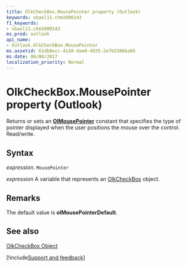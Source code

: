 ```yaml
---
title: OlkCheckBox.MousePointer property (Outlook)
keywords: vbaol11.chm1000143
f1_keywords:
- vbaol11.chm1000143
ms.prod: outlook
api_name:
- Outlook.OlkCheckBox.MousePointer
ms.assetid: 61db8ecc-4a10-dae0-4935-2e7b3386ba85
ms.date: 06/08/2017
localization_priority: Normal
---
```



# OlkCheckBox.MousePointer property (Outlook)

Returns or sets an  **[OlMousePointer](Outlook.OlMousePointer.md)** constant that specifies the type of pointer displayed when the user positions the mouse over the control. Read/write.


## Syntax

_expression_. `MousePointer`

_expression_ A variable that represents an [OlkCheckBox](Outlook.OlkCheckBox.md) object.


## Remarks

The default value is  **olMousePointerDefault**.


## See also


[OlkCheckBox Object](Outlook.OlkCheckBox.md)

[!include[Support and feedback](~/includes/feedback-boilerplate.md)]